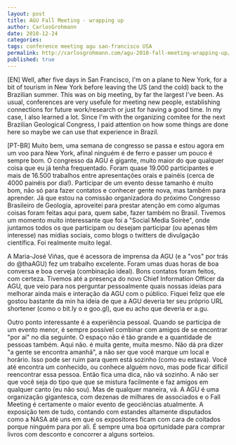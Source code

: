 ```yaml
---
layout: post
title: AGU Fall Meeting - wrapping up
author: CarlosGrohmann
date: 2010-12-24
categories: 
tags: conference meeting agu san-francisco USA
permalink: http://carlosgrohmann.com/agu-2010-fall-meeting-wrapping-up/
published: true
---
```



[EN] Well, after five days in San Francisco, I'm on a plane to New York, for a bit of tourism in New York before leaving the US (and the cold) back to the Brazilian summer. This was on big meeting, by far the largest I've been. As usual, conferences are very usefule for meeting new people, establishing connections for future work/research or just for having a good time. In my case, I also learned a lot. Since I'm with the organizing comitee for the next Brazilian Geological Congress, I paid attention on how some things are done here so maybe we can use that experience in Brazil.   

[PT-BR] Muito bem, uma semana de congresso se passa e estou agora em um voo para New York, afinal ninguém é de ferro e passer um pouco é sempre bom. O congresso da AGU é gigante, muito maior do que qualquer coisa que eu já tenha frequentado. Foram quase 19.000 participantes e mais de 16.500 trabalhos entre apresentações orais e painéis (cerca de 4000 painéis por dia!). Participar de um evento desse tamanho é muito bom, não só para fazer contatos e conhecer gente nova, mas também para aprender. Já que estou na comissão organizadora do próximo Congresso Brasileiro de Geologia, aproveitei para prestar atenção em como algumas coisas foram feitas aqui para, quem sabe, fazer também no Brasil. Tivemos um momento muito interessante que foi a "Social Media Soirèe", onde juntamos todos os que participam ou desejam participar (ou apenas têm interesse) nas mídias sociais, como blogs o twitters de divulgação científica. Foi realmente muito legal.  

A Maria-José Viñas, que é acessora de imprensa da AGU (e a "vos" por trás do @thaAGU) fez um trabalho excelente. Foram umas duas horas de boa conversa e boa cerveja (combinação ideal). Bons contatos foram feitos, com certeza. Tivemos até a presença do novo Chief Information Officer da AGU, que veio para nos perguntar pessoalmente quais nossas ideias para melhorar ainda mais e interação da AGU com o público. Fiquei feliz que ele gostou bastante da min ha ideia de que a AGU deveria ter seu próprio URL shortener (como o bit.ly o e goo.gl), que eu acho que deveria er a.gu.   

Outro ponto interessante é a experiência pessoal. Quando se participa de um evento menor, é sempre possível combinar com amigos de se encontrar "por aí" no dia seguinte. O espaço não é tão grande e a quantidade de pessoas também. Aqui não. é muita gente, muita mesmo. Não dá pra dizer "a gente se encontra amanhã", a não ser que você marque um local e horário. Isso pode ser ruim para quem está sozinho (como eu estava). Você até encontra um conhecido, ou conhece alguém novo, mas pode ficar difícil reencontrar essa pessoa. Então fica uma dica, não vá sozinho. A não ser que você seja do tipo que que se mistura facilmente e faz amigos em qualquer canto (eu não sou). Mas de qualquer maneira, vá. A AGU é uma organização gigantesca, com dezenas de milhares de associados e o Fall Meeting é certamente o maior evento de geociências atualmente. A exposição tem de tudo, contando com estandes altamente disputados como a NASA até uns em que os expositores ficam com cara de coitados porque ninguém para por ali. É sempre uma boa oprtunidade para comprar livros com desconto e concorrer a alguns sorteios.  
